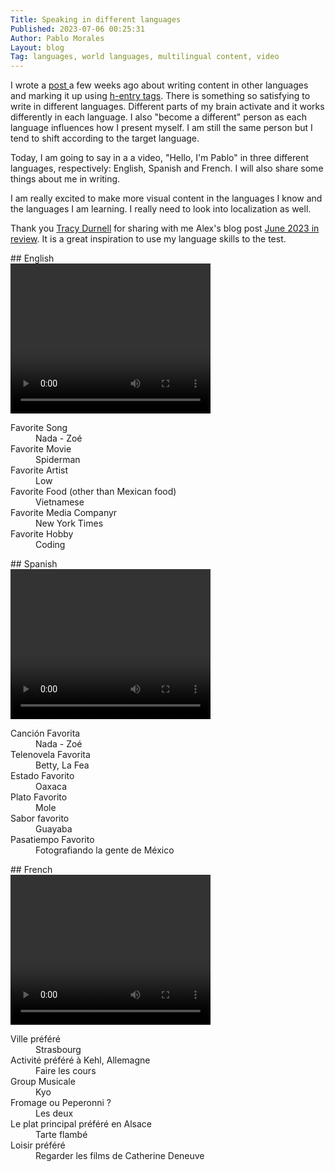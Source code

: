 ```yaml
---
Title: Speaking in different languages
Published: 2023-07-06 00:25:31
Author: Pablo Morales
Layout: blog
Tag: languages, world languages, multilingual content, video
---
```

I wrote a <span class="u-like-of" markdown="1">[post ](https://lifeofpablo.com/blog/content-available-in-other-languages)</span> a few weeks ago about writing content in other languages and marking it up using [h-entry tags](https://microformats.org/wiki/h-entry). There is something so satisfying to write in different languages. Different parts of my brain activate and it works differently in each language. I also "become a different" person as each language influences how I present myself.  I am still the same person but I tend to shift according to the target language. 

Today, I am going to say in a a video, "Hello, I'm Pablo" in three different languages, respectively: English, Spanish and French. I will also share some things about me in writing. 

I am really excited to make more visual content in the languages I know and the languages I am learning. I really need to look into localization as well.


Thank you <a href="https://tracydurnell.com" class="u-in-reply-to">Tracy Durnell</a> for sharing with me Alex's blog post <a class="u-in-reply-to u-like-of" href="https://alexsirac.com/june-2023-in-review">June 2023 in review</a>. It is a great inspiration to use my language skills to the test. 

<div class="mw9 center ph3-ns" markdown="1">
## English
  <div class="cf ph2-ns">
    <div class="fl w-100 w-50-ns pa2">
       <video width="320" height="240" controls>
  <source src="https://static.lifeofpablo.com/media/videos/im-pablo/hey-im-pablo.mp4" type="video/mp4">
  Your browser does not support the video tag.
</video> 
</div>
    <div class="fl w-100 w-50-ns pa2">
<dl class="lh-title pa4 mt0">
  <dt class="f6 b">Favorite Song</dt>
  <dd class="ml0">Nada - Zoé</dd>
  <dt class="f6 b mt2">Favorite Movie</dt>
  <dd class="ml0">Spiderman</dd>
  <dt class="f6 b mt2">Favorite Artist</dt>
  <dd class="ml0">Low</dd>
  <dt class="f6 b mt2">Favorite Food (other than Mexican food)</dt>
  <dd class="ml0">Vietnamese</dd>
  <dt class="f6 b mt2">Favorite Media Companyr</dt>
  <dd class="ml0">New York Times</dd>
  <dt class="f6 b mt2">Favorite Hobby</dt>
  <dd class="ml0">Coding</dd>
</dl
</div>
    </div>
  </div>
</div>

<div class="mw9 center ph3-ns" markdown="1">
## Spanish
  <div class="cf ph2-ns" rel="alternate" href=""  hreflang="es">
    <div class="fl w-100 w-50-ns pa2">
       <video width="320" height="240" controls>
  <source src="https://static.lifeofpablo.com/media/videos/im-pablo/hola-soy-pablo.mp4" type="video/mp4">
  Your browser does not support the video tag.
</video> 
</div>
    <div class="fl w-100 w-50-ns pa2">
<dl class="lh-title pa4 mt0">
  <dt class="f6 b">Canción Favorita </dt>
  <dd class="ml0">Nada - Zoé</dd>
  <dt class="f6 b mt2">Telenovela Favorita</dt>
  <dd class="ml0">Betty, La Fea </dd>
  <dt class="f6 b mt2">Estado Favorito</dt>
  <dd class="ml0">Oaxaca</dd>
  <dt class="f6 b mt2">Plato Favorito</dt>
  <dd class="ml0">Mole</dd>
  <dt class="f6 b mt2">Sabor favorito</dt>
  <dd class="ml0">Guayaba</dd>
  <dt class="f6 b mt2">Pasatiempo Favorito</dt>
  <dd class="ml0">Fotografiando la gente de México </dd>
</dl
</div>
    </div>
  </div>
</div>

<div class="mw9 center ph3-ns" markdown="1">
## French
  <div class="cf ph2-ns" rel="alternate" href=""  hreflang="fr>
    <div class="fl w-100 w-50-ns pa2">
       <video width="320" height="240" controls>
  <source src="https://static.lifeofpablo.com/media/videos/im-pablo/bonjour-je-mappelle-pablo.mp4" type="video/mp4">
  Your browser does not support the video tag.
</video> 
</div>
    <div class="fl w-100 w-50-ns pa2">
<dl class="lh-title pa4 mt0">
  <dt class="f6 b">Ville préféré </dt>
  <dd class="ml0">Strasbourg</dd>
  <dt class="f6 b mt2">Activité préféré à Kehl, Allemagne</dt>
  <dd class="ml0">Faire les cours</dd>
  <dt class="f6 b mt2">Group Musicale</dt>
  <dd class="ml0">Kyo</dd>
  <dt class="f6 b mt2">Fromage ou Peperonni ?</dt>
  <dd class="ml0">Les deux</dd>
  <dt class="f6 b mt2">Le plat principal préféré en Alsace</dt>
  <dd class="ml0">Tarte flambé</dd>
  <dt class="f6 b mt2">Loisir préféré</dt>
  <dd class="ml0">Regarder les films de Catherine Deneuve</dd>
</dl
</div>
    </div>
  </div>
</div>
</div>







